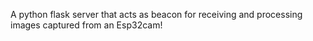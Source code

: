 A python flask server that acts as beacon for receiving and processing images
captured from an Esp32cam!
